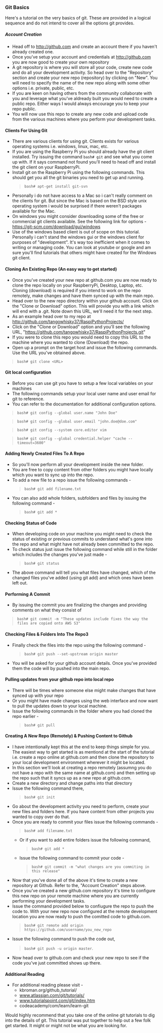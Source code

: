 
### Git Basics

Here's a tutorial on the very basics of git. These are provided in a logical sequence and do not intend to cover all the options git provides. 

##### Account Creation 
  - Head off to http://github.com and create an account there if you haven't already created one.
  - Once you've setup your account and credentials at http://github.com you are now good to create your own repository
  - A git repository is where you will store all your code, create new code and do all your development activity. So head over to the "Repository" section and create your new repo (repository) by clicking on "New". You will need to specify the name of the new repo along with some other options i.e. private, public, etc. 
  - If you are keen on having others from the community collaborate with you and leverage what you've aldready built you would need to create a public repo. Either ways I would always encourage you to keep your repo public.
  - You will now use this repo to create any new code and upload code from the various machines where you perform your development tasks.

#### Clients For Using Git
  - There are various clients for using git. Clients exists for various operating systems i.e. windows, linux, mac, etc. 
  - If you are using the Raspberry Pi you should already have the git client installed. Try issuing the command `bash# git` and see what you come up with. If it says command not found you'll need to head off and install the git client on your RaspberryPi.
  - Install git on the Raspberry Pi using the following commands. This should get you all the git binaries you need to get up and running.
    > `bash# apt-get install git-svn`
  - Personally i do not have access to a Mac so i can't really comment on the clients for git. But since the Mac is based on the BSD style unix operating system i would be surprised if there weren't packages available for the Mac.
  - On windows you might consider downloading some of the free or commercial git clients available. See the following link for options - https://git-scm.com/download/gui/windows
  - Use of the windows based client is out of scope on this tutorial. Personally i can't stand the windows gui or the windows client for purposes of "development". It's way too inefficient when it comes to writing or managing code. You can look at youtube or google and am sure you'll find tutorials that others might have created for the Windows git client. 

#### Cloning An Existing Repo (An easy way to get started) 
  - Once you've created your new repo at github.com you are now ready to clone the repo locally on your RaspberryPi, Desktop, Laptop, etc. Cloning (download) is required if you intend to work on the repo remotely, make changes and have them synced up with the main repo.
  - Head over to the new repo directory within your github account. Click on the "Clone or Download" option. This will provide you with a link which will end with a .git. Note down this URL, we'll need it for the next step. 
  - As an example head over to my repo at http://github.com/tangowhisky37/RaspiPythonProjects/
  - Click on the "Clone or Download" option and you'll see the following URL, "https://github.com/tangowhisky37/RaspiPythonProjects.git"
  - If you were to clone this repo you would need to copy this URL to the machine where you wanted to clone (Download) the repo.
  - Open up a prompt on the target host and issue the following commands. Use the URL you've obtained above.
  > `bash# git clone <URL>` 

#### Git local configuration 
  - Before you can use git you have to setup a few local variables on your machines
  - The following commands setup your local user name and user email for git to reference. 
  - You can refer to the documentation for additional configuration options. 
  > `bash# git config --global user.name "John Doe"`

  > `bash# git config --global user.email "john.doe@doe.com"` 

  > `bash# git config --system core.editor vim`

  > `bash# git config --global credential.helper "cache --timeout=3600"`

#### Adding Newly Created Files To A Repo
  - So you'll now perform all your development inside the new folder.
  - You are free to copy content from other folders you might have locally which you want to sync up into the repo.
  - To add a new file to a repo issue the following commands - 
    > `bash# git add filename.txt`
  - You can also add whole folders, subfolders and files by issuing the following command - 
    > `bash# git add *`

#### Checking Status of Code 
  - When developing code on your machine you might need to check the status of existing or previous commits to understand what's gone into the repo and what might have not already been committed to the repo. 
  - To check status just issue the following command while still in the folder which includes the changes you've just made -
    > `bash# git status`
  - The above command will tell you what files have changed, which of the changed files you've added (using git add) and which ones have been left out.

#### Performing A Commit
  - By issuing the commit you are finalizing the changes and providing comments on what they consist of
  > `bash# git commit -m "These updates include fixes the way the files are copied onto AWS S3"`

#### Checking  Files & Folders Into The Repo3
  - Finally check the files into the repo using the following command -
    > `bash# git push --set-upstream origin master`
  - You will be asked for your github account details. Once you've provided them the code will by pushed into the main repo.
  
#### Pulling updates from your github repo into local repo
  - There will be times where someone else might make changes that have synced up with your repo
  - Or you might have made changes using the web interface and now want to pull the updates down to your local machine. 
  - Issue the following commands in the folder where you had cloned the repo earlier - 
    > `bash# git pull`

#### Creating A New Repo (Remotely) & Pushing Content to Github
  - I have intentionally kept this at the end to keep things simple for you. The easiest way to get started is as mentiond at the start of the tutorial i.e. create a repo online at github.com and then clone the repository to your local development environment wherever it might be located. 
  - In this section we'll look at creating a repo remotely (assumng you do not have a repo with the same name at github.com) and then setting up the repo such that it syncs up as a new repo at github.com.
  - Create a new directory and change paths into that directory
  - Issue the following command there, 
    > `bash# git init`
  - Go about the development activity you need to perform, create your new files and folders here. If you have content from other projects you wanted to copy over do that. 
  - Once you are ready to commit your files issue the following commands - 
      > `bash# add filename.txt` 
    - Or if you want to add entire folders issue the following command, 
      > `bash# git add *`
    - Issue the following command to commit your code -
      > `bash# git commit -m "what changes are you commiting in this release"`
  - Now that you've done all of the above it's time to create a new repository at Github. Refer to the, "Account Creation" steps above.
  - Once you've created a new github.com repository it's time to configure this new repo on your remote machine where you are currently performing your development tasks. 
  - Issue the command provided below to confiugure the repo to push the code to. With your new repo now configured at the remote development location you are now ready to push the comitted code to github.com.
    > `bash# git remote add origin https://github.com/username/you_new_repo`
  - Issue the following command to push the code out,
    > `bash# git push -u origin master`.
  - Now head over to github.com and check your new repo to see if the code you've just committed shows up there. 

#### Additional Reading
  - For additional reading please visit - 
    - kbroman.org/github_tutorial/
    - www.atlassian.com/git/tutorials/ 
    - www.tutorialspoint.com/git/index.htm
    - codeacademy/com/learn/learn-git

Would highly recommend that you take one of the online git tutorials to dig into the details of git. This tutorial was put together to help out a few folk get started. It might or might not be what you are looking for. 


